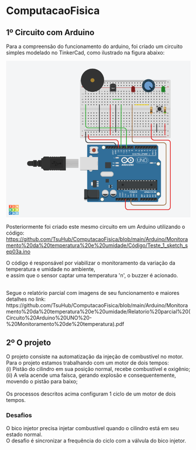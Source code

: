 # ComputacaoFisica

## 1º Circuito com Arduino

Para a compreensão do funcionamento do arduino, foi criado um circuito<br/>
simples modelado no TinkerCad, como ilustrado na figura abaixo:

![Arduino](https://github.com/TsuHub/ComputacaoFisica/blob/main/Arduino/Monitoramento%20da%20temperatura%20e%20umidade/PNG/Arduino3_TinkerCad.png?raw=true)

Posteriormente foi criado este mesmo circuito em um Arduino utilizando o código:
https://github.com/TsuHub/ComputacaoFisica/blob/main/Arduino/Monitoramento%20da%20temperatura%20e%20umidade/Código/Teste_1_sketch_sep03a.ino

O código é responsável por viabilizar o monitoramento da variação da temperatura e umidade no ambiente,<br/>
e assim que o sensor captar uma temperatura 'n', o buzzer é acionado.

<br/>
Segue o relatório parcial com imagens de seu funcionamento e maiores detalhes no link:
https://github.com/TsuHub/ComputacaoFisica/blob/main/Arduino/Monitoramento%20da%20temperatura%20e%20umidade/Relatorio%20parcial%20(Circuito%20Arduino%20UNO%20-%20Monitoramento%20de%20temperatura).pdf

## 2º O projeto

O projeto consiste na automatização da injeção de combustível no motor.<br/>
Para o projeto estamos trabalhando com um motor de dois tempos:<br/>
(i)  Pistão do cilindro em sua posição normal, recebe combustível e oxigênio;<br/>
(ii) A vela acende uma faísca, gerando explosão e consequentemente, movendo o pistão para baixo;<br/>
<br/>
Os processos descritos acima configuram 1 ciclo de um motor de dois tempos.<br/>

### Desafios
O bico injetor precisa injetar combustível quando o cilindro está em seu estado normal.<br/>
O desafio é sincronizar a frequência do ciclo com a válvula do bico injetor.<br/>


